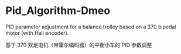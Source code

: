 # Pid_Algorithm-Dmeo
PID parameter adjustment for a balance trolley based on a 370 bipedal motor (with Hall encoder).

基于 370 双足电机（带霍尔编码器）的平衡小车的 PID 参数调整
